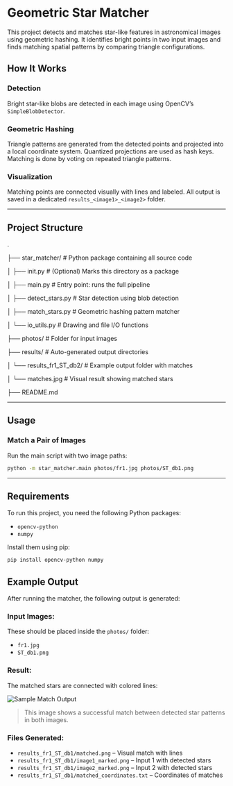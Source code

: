 # Geometric Star Matcher

This project detects and matches star-like features in astronomical images using geometric hashing. It identifies bright points in two input images and finds matching spatial patterns by comparing triangle configurations.

## How It Works

### Detection

Bright star-like blobs are detected in each image using OpenCV’s `SimpleBlobDetector`.

### Geometric Hashing

Triangle patterns are generated from the detected points and projected into a local coordinate system. Quantized projections are used as hash keys. Matching is done by voting on repeated triangle patterns.

### Visualization

Matching points are connected visually with lines and labeled. All output is saved in a dedicated `results_<image1>_<image2>` folder.

---

## Project Structure

.

├── star_matcher/ # Python package containing all source code

│ ├── init.py # (Optional) Marks this directory as a package

│ ├── main.py # Entry point: runs the full pipeline

│ ├── detect_stars.py # Star detection using blob detection

│ ├── match_stars.py # Geometric hashing pattern matcher

│ └── io_utils.py # Drawing and file I/O functions

├── photos/ # Folder for input images

├── results/ # Auto-generated output directories

│ └── results_fr1_ST_db2/ # Example output folder with matches

│ └── matches.jpg # Visual result showing matched stars

├── README.md 

---

## Usage

### Match a Pair of Images

Run the main script with two image paths:

```bash
python -m star_matcher.main photos/fr1.jpg photos/ST_db1.png
```

---

## Requirements

To run this project, you need the following Python packages:

- `opencv-python`
- `numpy`

Install them using pip:

```bash
pip install opencv-python numpy

```

## Example Output

After running the matcher, the following output is generated:

### Input Images:

These should be placed inside the `photos/` folder:

- `fr1.jpg`
- `ST_db1.png`

### Result:

The matched stars are connected with colored lines:

![Sample Match Output](results/results_fr1_ST_db2/matches.jpg)

> This image shows a successful match between detected star patterns in both images.

### Files Generated:

- `results_fr1_ST_db1/matched.png` – Visual match with lines
- `results_fr1_ST_db1/image1_marked.png` – Input 1 with detected stars
- `results_fr1_ST_db1/image2_marked.png` – Input 2 with detected stars
- `results_fr1_ST_db1/matched_coordinates.txt` – Coordinates of matches
